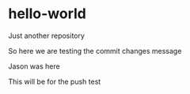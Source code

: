 # hello-world
Just another repository

So here we are testing the commit changes message

Jason was here

This will be for the push test
